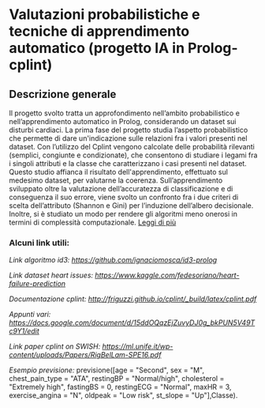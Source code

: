 # Valutazioni probabilistiche e tecniche di apprendimento automatico (progetto IA in Prolog-cplint)
## Descrizione generale
Il progetto svolto tratta un approfondimento nell’ambito
probabilistico e nell’apprendimento automatico in Prolog, considerando un dataset sui disturbi cardiaci.
 La prima fase del progetto studia l’aspetto probabilistico
che permette di dare un'indicazione sulle relazioni fra i valori
presenti nel dataset. Con l’utilizzo del Cplint vengono
calcolate delle probabilità rilevanti (semplici, congiunte e
condizionate), che consentono di studiare i legami fra i singoli
attributi e la classe che caratterizzano i casi presenti nel
dataset. Questo studio affianca il risultato dell'apprendimento,
effettuato sul medesimo dataset, per valutarne la coerenza.
Sull’apprendimento sviluppato oltre la valutazione
dell’accuratezza di classificazione e di conseguenza il suo
errore, viene svolto un confronto fra i due criteri di scelta
dell’attributo (Shannon e Gini) per l’induzione dell’albero
decisionale.
 Inoltre, si è studiato un modo per rendere gli algoritmi
meno onerosi in termini di complessità computazionale. 
[Leggi di più](./paper-progetto.pdf)

### Alcuni link utili:

_Link algoritmo id3: https://github.com/ignaciomosca/id3-prolog_

_Link dataset heart issues: https://www.kaggle.com/fedesoriano/heart-failure-prediction_

_Documentazione cplint: http://friguzzi.github.io/cplint/_build/latex/cplint.pdf_

_Appunti vari: https://docs.google.com/document/d/15ddOQqzEjZuvyDJ0g_bkPUN5V49Tc9Y1/edit_ 

_Link paper cplint on SWISH: https://ml.unife.it/wp-content/uploads/Papers/RigBelLam-SPE16.pdf_

*Esempio previsione:* previsione([age = "Second", sex = "M", chest_pain_type = "ATA", restingBP = "Normal/high", cholesterol = "Extremely high", fastingBS = 0, restingECG = "Normal", maxHR = 3, exercise_angina = "N", oldpeak = "Low risk", st_slope = "Up"],Classe).
